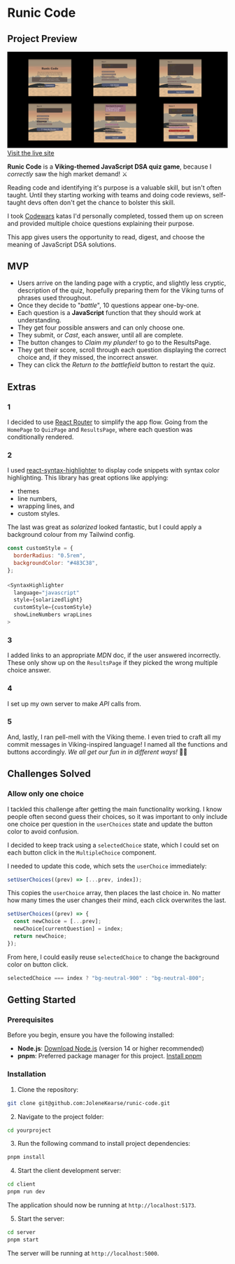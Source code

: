 # Runic Code

## Project Preview

![App flow](client/src/assets/runic-code.png)
[Visit the live site](https://runic-code.onrender.com/)

**Runic Code** is a **Viking-themed JavaScript DSA quiz game**, because I *correctly* saw the high market demand! ⚔️

Reading code and identifying it's purpose is a valuable skill, but isn't often taught.  Until they starting working with teams and doing code reviews, self-taught devs often don't get the chance to bolster this skill.

I took [Codewars](https://www.codewars.com/) katas I'd personally completed, tossed them up on screen and provided multiple choice questions explaining their purpose.  

This app gives users the opportunity to read, digest, and choose the meaning of JavaScript DSA solutions.

## MVP

- Users arrive on the landing page with a cryptic, and slightly less cryptic, description of the quiz, hopefully preparing them for the Viking turns of phrases used throughout.
- Once they decide to "*battle*", 10 questions appear one-by-one.
- Each question is a **JavaScript** function that they should work at understanding.
- They get four possible answers and can only choose one.
- They submit, or *Cast*, each answer, until all are complete.
- The button changes to *Claim my plunder!* to go to the ResultsPage.
- They get their score, scroll through each question displaying the correct choice and, if they missed, the incorrect answer.
- They can click the *Return to the battlefield* button to restart the quiz.

## Extras

### 1
I decided to use [React Router](https://reactrouter.com/en/main) to simplify the app flow.  Going from the `HomePage` to `QuizPage` and `ResultsPage`, where each question was conditionally rendered.

### 2
I used [react-syntax-highlighter](https://www.npmjs.com/package/react-syntax-highlighter) to display code snippets with syntax color highlighting.  This library has great options like applying: 
- themes
- line numbers,
- wrapping lines, and
- custom styles.

The last was great as *solarized* looked fantastic, but I could apply a background colour from my Tailwind config.  

```javascript
const customStyle = {
  borderRadius: "0.5rem",
  backgroundColor: "#483C38",
};

<SyntaxHighlighter
  language="javascript"
  style={solarizedlight}
  customStyle={customStyle}
  showLineNumbers wrapLines
>
```
### 3

I added links to an appropriate *MDN* doc, if the user answered incorrectly.  These only show up on the `ResultsPage` if they picked the wrong multiple choice answer.  

### 4

I set up my own server to make *API* calls from.

### 5
And, lastly, I ran pell-mell with the Viking theme.  I even tried to craft all my commit messages in Viking-inspired language!  I named all the functions and buttons accordingly. *We all get our fun in in different ways!* 🤷‍♀️

## Challenges Solved

### Allow only one choice

I tackled this challenge after getting the main functionality working.  I know people often second guess their choices, so it was important to only include one choice per question in the `userChoices` state and update the button color to avoid confusion.

I decided to keep track using a `selectedChoice` state, which I could set on each button click in the `MultipleChoice` component.

I needed to update this code, which sets the `userChoice` immediately:

```javascript
setUserChoices((prev) => [...prev, index]);
```

This copies the `userChoice` array, then places the last choice in. No matter how many times the user changes their mind, each click overwrites the last.
```javascript
setUserChoices((prev) => {
  const newChoice = [...prev];
  newChoice[currentQuestion] = index;
  return newChoice;
});
```

From here, I could easily reuse `selectedChoice` to change the background color on button click.

```javascript
selectedChoice === index ? "bg-neutral-900" : "bg-neutral-800";
```



## Getting Started

### Prerequisites

Before you begin, ensure you have the following installed:

- **Node.js**: [Download Node.js](https://nodejs.org/) (version 14 or higher recommended)
- **pnpm**: Preferred package manager for this project. [Install pnpm](https://pnpm.io/installation)

### Installation

1. Clone the repository:
```bash
git clone git@github.com:JoleneKearse/runic-code.git
```
2. Navigate to the project folder:
```bash
cd yourproject
  ```

3. Run the following command to install project dependencies:
```bash
pnpm install
```

4. Start the client development server:
```bash
cd client
pnpm run dev
```
The application should now be running at `http://localhost:5173`.

5. Start the server:
```bash
cd server
pnpm start
```
The server will be running at `http://localhost:5000`.
